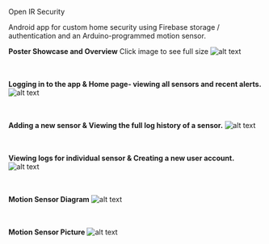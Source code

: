 Open IR Security

Android app for custom home security using Firebase storage / authentication and an Arduino-programmed motion sensor.



**Poster Showcase and Overview** Click image to see full size
![alt text](https://raw.githubusercontent.com/prestondcarroll/projects/master/school/Open%20IR%20Security/CSCI%20412%20-%20Mobile%20Device%20Poster.jpg)
  <br/> <br/> <br/>

**Logging in to the app & Home page- viewing all sensors and recent alerts.**
![alt text](https://raw.githubusercontent.com/prestondcarroll/projects/master/school/Open%20IR%20Security/screen_shots_1.png)
  <br/> <br/> <br/>

**Adding a new sensor & Viewing the full log history of a sensor.**
![alt text](https://raw.githubusercontent.com/prestondcarroll/projects/master/school/Open%20IR%20Security/screenshots_2.png)
  <br/> <br/> <br/>

**Viewing logs for individual sensor & Creating a new user account.**
![alt text](https://raw.githubusercontent.com/prestondcarroll/projects/master/school/Open%20IR%20Security/screenshots_3.png)
  <br/> <br/> <br/>

**Motion Sensor Diagram**
![alt text](https://raw.githubusercontent.com/prestondcarroll/projects/master/school/Open%20IR%20Security/motion_sensor.png)
  <br/> <br/> <br/>

**Motion Sensor Picture**
![alt text](https://raw.githubusercontent.com/prestondcarroll/projects/master/school/Open%20IR%20Security/motion_sensor_pic.jpg)
  <br/> <br/> <br/>

